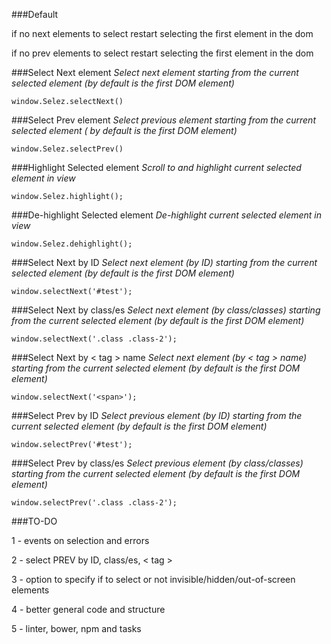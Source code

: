 ###Default

if no next elements to select restart selecting the first element in the dom

if no prev elements to select restart selecting the first element in the dom

###Select Next element
_Select next element starting from the current selected element (by default is the first DOM element)_
```
window.Selez.selectNext()
```

###Select Prev element
_Select previous element starting from the current selected element ( by default is the first DOM element)_
```
window.Selez.selectPrev()
```

###Highlight Selected element
_Scroll to and highlight current selected element in view_
```
window.Selez.highlight();
```

###De-highlight Selected element
_De-highlight current selected element in view_
```
window.Selez.dehighlight();
```

###Select Next by ID
_Select next element (by ID) starting from the current selected element (by default is the first DOM element)_
```
window.selectNext('#test');
```

###Select Next by class/es
_Select next element (by class/classes) starting from the current selected element (by default is the first DOM element)_
```
window.selectNext('.class .class-2');
```
###Select Next by < tag > name
_Select next element (by < tag > name) starting from the current selected element (by default is the first DOM element)_
```
window.selectNext('<span>');
```

###Select Prev by ID
_Select previous element (by ID) starting from the current selected element (by default is the first DOM element)_
```
window.selectPrev('#test');
```

###Select Prev by class/es
_Select previous element (by class/classes) starting from the current selected element (by default is the first DOM element)_
```
window.selectPrev('.class .class-2');
```

###TO-DO

1 - events on selection and errors

2 - select PREV by ID, class/es, < tag >

3 - option to specify if to select or not invisible/hidden/out-of-screen elements

4 - better general code and structure

5 - linter, bower, npm and tasks
